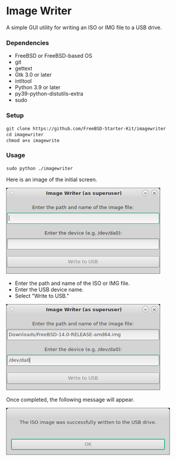 # Image Writer

A simple GUI utility for writing an ISO or IMG file to a USB drive.

### Dependencies
* FreeBSD or FreeBSD-based OS
* git
* gettext
* Gtk 3.0 or later
* intltool
* Python 3.9 or later
* py39-python-distutils-extra
* sudo

### Setup
```
git clone https://github.com/FreeBSD-Starter-Kit/imagewriter
cd imagewriter
chmod a+x imagewrite
```

### Usage

```
sudo python ./imagewriter
```

Here is an image of the initial screen.

![Initial screen](images/ImageWriter-1.png)

- Enter the path and name of the ISO or IMG file.
- Enter the USB device name.
- Select "Write to USB."

![Enter path to ISO image](images/ImageWriter-2.png)

Once completed, the following message will appear.

![Successfully written](images/ImageWriter-3.png)
